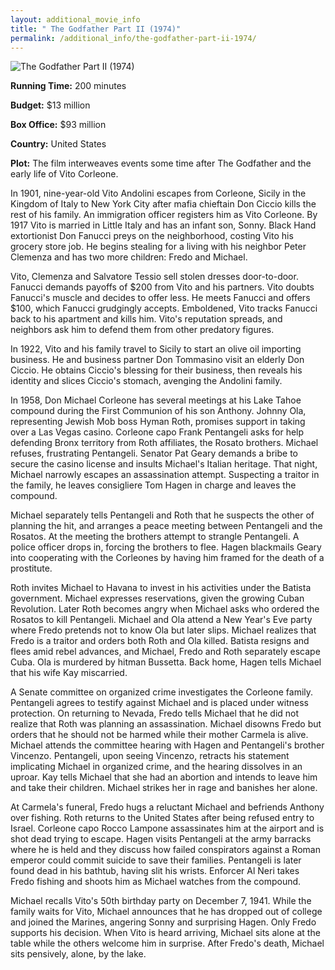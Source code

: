 ```yaml
---
layout: additional_movie_info
title: " The Godfather Part II (1974)"
permalink: /additional_info/the-godfather-part-ii-1974/
---
```


![ The Godfather Part II (1974)](https://upload.wikimedia.org/wikipedia/en/0/03/Godfather_part_ii.jpg)

**Running Time:** 200 minutes

**Budget:** $13 million

**Box Office:** $93 million

**Country:** United States

**Plot:** The film interweaves events some time after The Godfather and the early life of Vito Corleone.

In 1901, nine-year-old Vito Andolini escapes from Corleone, Sicily in the Kingdom of Italy to New York City after mafia chieftain Don Ciccio kills the rest of his family. An immigration officer registers him as Vito Corleone. By 1917 Vito is married in Little Italy and has an infant son, Sonny. Black Hand extortionist Don Fanucci preys on the neighborhood, costing Vito his grocery store job. He begins stealing for a living with his neighbor Peter Clemenza and has two more children: Fredo and Michael.

Vito, Clemenza and Salvatore Tessio sell stolen dresses door-to-door. Fanucci demands payoffs of $200 from Vito and his partners. Vito doubts Fanucci's muscle and decides to offer less. He meets Fanucci and offers $100, which Fanucci grudgingly accepts. Emboldened, Vito tracks Fanucci back to his apartment and kills him. Vito's reputation spreads, and neighbors ask him to defend them from other predatory figures.

In 1922, Vito and his family travel to Sicily to start an olive oil importing business. He and business partner Don Tommasino visit an elderly Don Ciccio. He obtains Ciccio's blessing for their business, then reveals his identity and slices Ciccio's stomach, avenging the Andolini family.

In 1958, Don Michael Corleone has several meetings at his Lake Tahoe compound during the First Communion of his son Anthony. Johnny Ola, representing Jewish Mob boss Hyman Roth, promises support in taking over a Las Vegas casino. Corleone capo Frank Pentangeli asks for help defending  Bronx territory from Roth affiliates, the Rosato brothers. Michael refuses, frustrating Pentangeli. Senator Pat Geary demands a bribe to secure the casino license and insults Michael's Italian heritage. That night, Michael narrowly escapes an assassination attempt. Suspecting a traitor in the family, he leaves consigliere Tom Hagen in charge and leaves the compound.

Michael separately tells Pentangeli and Roth that he suspects the other of planning the hit, and arranges a peace meeting between Pentangeli and the Rosatos. At the meeting the brothers attempt to strangle Pentangeli. A police officer drops in, forcing the brothers to flee. Hagen blackmails Geary into cooperating with the Corleones by having him framed for the death of a prostitute.

Roth invites Michael to Havana to invest in his activities under the Batista government. Michael expresses reservations, given the growing Cuban Revolution. Later Roth becomes angry when Michael asks who ordered the Rosatos to kill Pentangeli. Michael and Ola attend a New Year's Eve party where Fredo pretends not to know Ola but later slips. Michael realizes that Fredo is a traitor and orders both Roth and Ola killed. Batista resigns and flees amid rebel advances, and Michael, Fredo and Roth separately escape Cuba. Ola is murdered by hitman Bussetta. Back home, Hagen tells Michael that his wife Kay miscarried.

A Senate committee on organized crime investigates the Corleone family. Pentangeli agrees to testify against Michael and is placed under witness protection. On returning to Nevada, Fredo tells Michael that he did not realize that Roth was planning an assassination. Michael disowns Fredo but orders that he should not be harmed while their mother Carmela is alive. Michael attends the committee hearing with Hagen and Pentangeli's brother Vincenzo. Pentangeli, upon seeing Vincenzo, retracts his statement implicating Michael in organized crime, and the hearing dissolves in an uproar. Kay tells Michael that she had an abortion and intends to leave him and take their children. Michael strikes her in rage and banishes her alone.

At Carmela's funeral, Fredo hugs a reluctant Michael and befriends Anthony over fishing. Roth returns to the United States after being refused entry to Israel. Corleone capo Rocco Lampone assassinates him at the airport and is shot dead trying to escape. Hagen visits Pentangeli at the army barracks where he is held and they discuss how failed conspirators against a Roman emperor could commit suicide to save their families. Pentangeli is later found dead in his bathtub, having slit his wrists. Enforcer Al Neri takes Fredo fishing and shoots him as Michael watches from the compound.

Michael recalls Vito's 50th birthday party on December 7, 1941. While the family waits for Vito, Michael announces that he has dropped out of college and joined the Marines, angering Sonny and surprising Hagen. Only Fredo supports his decision. When Vito is heard arriving, Michael sits alone at the table while the others welcome him in surprise. After Fredo's death, Michael sits pensively, alone, by the lake.